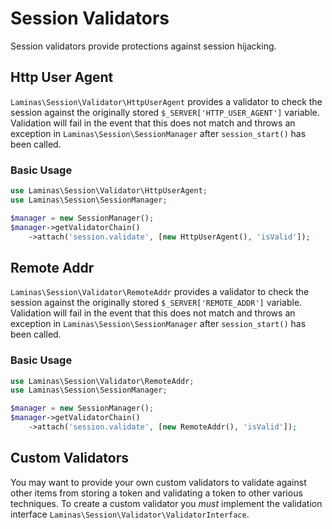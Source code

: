 # Session Validators

Session validators provide protections against session hijacking.

## Http User Agent

`Laminas\Session\Validator\HttpUserAgent` provides a validator to check the session
against the originally stored `$_SERVER['HTTP_USER_AGENT']` variable. Validation
will fail in the event that this does not match and throws an exception in
`Laminas\Session\SessionManager` after `session_start()` has been called.

### Basic Usage

```php
use Laminas\Session\Validator\HttpUserAgent;
use Laminas\Session\SessionManager;

$manager = new SessionManager();
$manager->getValidatorChain()
    ->attach('session.validate', [new HttpUserAgent(), 'isValid']);
```

## Remote Addr

`Laminas\Session\Validator\RemoteAddr` provides a validator to check the session
against the originally stored `$_SERVER['REMOTE_ADDR']` variable. Validation
will fail in the event that this does not match and throws an exception in
`Laminas\Session\SessionManager` after `session_start()` has been called.

### Basic Usage

```php
use Laminas\Session\Validator\RemoteAddr;
use Laminas\Session\SessionManager;

$manager = new SessionManager();
$manager->getValidatorChain()
    ->attach('session.validate', [new RemoteAddr(), 'isValid']);
```

## Custom Validators

You may want to provide your own custom validators to validate against other
items from storing a token and validating a token to other various techniques.
To create a custom validator you *must* implement the validation interface
`Laminas\Session\Validator\ValidatorInterface`.
